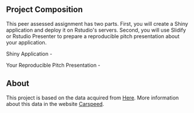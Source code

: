 ## Project Composition

This peer assessed assignment has two parts. First, you will create a Shiny application and deploy it on Rstudio's servers. Second, you will use Slidify or Rstudio Presenter to prepare a reproducible pitch presentation about your application.

Shiny Application - 

Your Reproducible Pitch Presentation - 

## About

This project is based on the data acquired from [Here](https://github.com/VascoRibeiroPereira/carspeed.py/tree/gh-pages/RawData).
More information about this data in the website [Carspeed](https://vascoribeiropereira.github.io/carspeed.py/).

